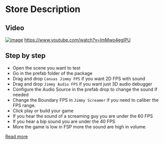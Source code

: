 
# Store Description

## Video
[![image](https://github.com/EloiStree/2020_05_28_JimmyScreamFPS/assets/20149493/304bc4be-a57e-4669-917b-f1a64fed229e)](https://www.youtube.com/watch?v=lmMwo4egIPU)
https://www.youtube.com/watch?v=lmMwo4egIPU

## Step by step

- Open the scene you want to test
- Go in the prefab folder of the package
- Drag and drop `Canvas Jimmy FPS` if you want 2D FPS with sound
- Drag and drop `Jimmy Audio FPS` if you want just 3D audio debugger
- Configure the Audio Source in the prefab drop to change the sound if needed
- Change the Boundary FPS in `Jimmy Screamer` if you need to caliber the FPS range.
- Click play or build your game
- If you hear the sound of a screaming guy you are under the 60 FPS
- If you hear a bip sound you are under the 40 FPS
- More the game is low in FSP more the sound are high in volume.

  
[Read more](StoreReadMe.md)  
